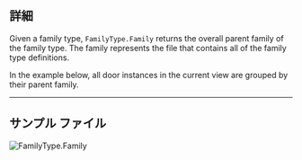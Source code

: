 ## 詳細
Given a family type, `FamilyType.Family` returns the overall parent family of the family type. The family represents the file that contains all of the family type definitions.

In the example below, all door instances in the current view are grouped by their parent family.
___
## サンプル ファイル

![FamilyType.Family](./Revit.Elements.FamilyType.Family_img.jpg)
